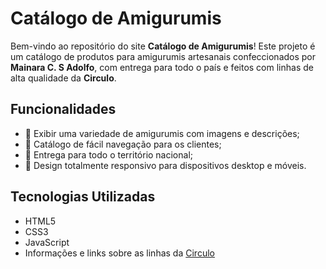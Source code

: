# Catálogo de Amigurumis

Bem-vindo ao repositório do site **Catálogo de Amigurumis**! Este projeto é um catálogo de produtos para amigurumis artesanais confeccionados por **Mainara C. S Adolfo**, com entrega para todo o país e feitos com linhas de alta qualidade da **Circulo**.

## Funcionalidades

- 🧶 Exibir uma variedade de amigurumis com imagens e descrições;
- 🛒 Catálogo de fácil navegação para os clientes;
- 🚚 Entrega para todo o território nacional;
- 📱 Design totalmente responsivo para dispositivos desktop e móveis.

## Tecnologias Utilizadas

- HTML5
- CSS3
- JavaScript
- Informações e links sobre as linhas da [Circulo](https://www.circulo.com.br)

